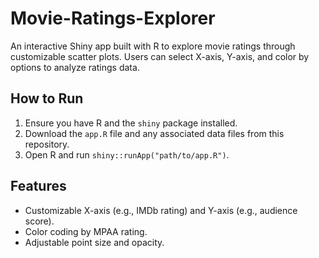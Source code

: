 # Movie-Ratings-Explorer

An interactive Shiny app built with R to explore movie ratings through customizable scatter plots. Users can select X-axis, Y-axis, and color by options to analyze ratings data.

## How to Run
1. Ensure you have R and the `shiny` package installed.
2. Download the `app.R` file and any associated data files from this repository.
3. Open R and run `shiny::runApp("path/to/app.R")`.

## Features
- Customizable X-axis (e.g., IMDb rating) and Y-axis (e.g., audience score).
- Color coding by MPAA rating.
- Adjustable point size and opacity.
